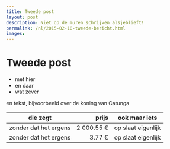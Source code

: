 ```yaml
---
title: Tweede post
layout: post
description: Niet op de muren schrijven alsjeblieft!
permalink: /nl/2015-02-10-tweede-bericht.html
images:
---
```


# Tweede post 

- met hier 
- en daar
- wat zever

en tekst, bijvoorbeeld over de koning van Catunga

die zegt | prijs| ook maar iets
---------|-----:|-----------------
zonder dat het ergens | 2 000.55 &#x20ac; | op slaat eigenlijk
zonder dat het ergens | 3.77 &#x20ac; | op slaat eigenlijk

